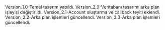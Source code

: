 Version_1.0-Temel tasarım yapıldı.
Version_2.0-Veritabanı tasarımı arka plan işleyişi değiştirildi. 
Version_2.1-Account oluşturma ve callback teyiti eklendi.
Version_2.2-Arka plan işlemleri güncellendi.
Version_2.3-Arka plan işlemleri güncellendi.
